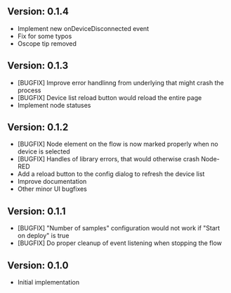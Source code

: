 Version: 0.1.4
------------
- Implement new onDeviceDisconnected event 
- Fix for some typos
- Oscope tip removed

Version: 0.1.3
------------
- [BUGFIX] Improve error handlinng from underlying that might crash the process
- [BUGFIX] Device list reload button would reload the entire page
- Implement node statuses

Version: 0.1.2
------------
- [BUGFIX] Node element on the flow is now marked properly when no device is selected
- [BUGFIX] Handles of library errors, that would otherwise crash Node-RED
- Add a reload button to the config dialog to refresh the device list
- Improve documentation
- Other minor UI bugfixes

Version: 0.1.1
------------
- [BUGFIX] "Number of samples" configuration would not work if "Start on deploy" is true
- [BUGFIX] Do proper cleanup of event listening when stopping the flow

Version: 0.1.0
------------
- Initial implementation
